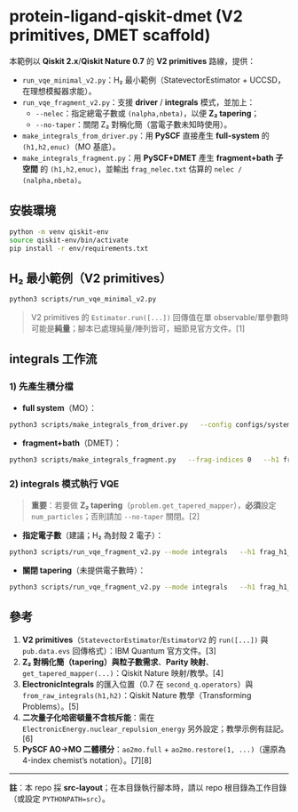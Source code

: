 
# protein-ligand-qiskit-dmet (V2 primitives, DMET scaffold)

本範例以 **Qiskit 2.x**/**Qiskit Nature 0.7** 的 **V2 primitives** 路線，提供：
- `run_vqe_minimal_v2.py`：H₂ 最小範例（StatevectorEstimator + UCCSD，在理想模擬器求能）。
- `run_vqe_fragment_v2.py`：支援 **driver** / **integrals** 模式，並加上：
  - `--nelec`：指定總電子數或 `(nalpha,nbeta)`，以便 **Z₂ tapering**；
  - `--no-taper`：關閉 Z₂ 對稱化簡（當電子數未知時使用）。
- `make_integrals_from_driver.py`：用 **PySCF** 直接產生 **full-system** 的 `(h1,h2,enuc)`（MO 基底）。
- `make_integrals_fragment.py`：用 **PySCF+DMET** 產生 **fragment+bath 子空間** 的 `(h1,h2,enuc)`，並輸出 `frag_nelec.txt` 估算的 `nelec / (nalpha,nbeta)`。

## 安裝環境
```bash
python -m venv qiskit-env
source qiskit-env/bin/activate
pip install -r env/requirements.txt
```

## H₂ 最小範例（V2 primitives）
```bash
python3 scripts/run_vqe_minimal_v2.py
```
> V2 primitives 的 `Estimator.run([...])` 回傳值在單 observable/單參數時可能是**純量**；腳本已處理純量/陣列皆可，細節見官方文件。\[1]

## integrals 工作流
### 1) 先產生積分檔
- **full system**（MO）：
```bash
python3 scripts/make_integrals_from_driver.py   --config configs/system.yaml   --h1 frag_h1_mo.npy --h2 frag_h2_mo.npy --enuc frag_enuc.npy
```
- **fragment+bath**（DMET）：
```bash
python3 scripts/make_integrals_fragment.py   --frag-indices 0   --h1 frag_h1_mo.npy --h2 frag_h2_mo.npy --enuc frag_enuc.npy   --emit-nelec frag_nelec.txt
```

### 2) integrals 模式執行 VQE
> **重要**：若要做 **Z₂ tapering**（`problem.get_tapered_mapper`），**必須**設定 `num_particles`；否則請加 `--no-taper` 關閉。\[2]

- **指定電子數**（建議；H₂ 為封殼 2 電子）：
```bash
python3 scripts/run_vqe_fragment_v2.py --mode integrals   --h1 frag_h1_mo.npy --h2 frag_h2_mo.npy --enuc frag_enuc.npy   --nelec 2 --maxiter 200 --out results/E_fragment_v2.txt
```
- **關閉 tapering**（未提供電子數時）：
```bash
python3 scripts/run_vqe_fragment_v2.py --mode integrals   --h1 frag_h1_mo.npy --h2 frag_h2_mo.npy --enuc frag_enuc.npy --nelec 2  --no-taper --maxiter 200 --out results/E_fragment_v2.txt
```

## 參考
1. **V2 primitives**（`StatevectorEstimator`/`EstimatorV2` 的 `run([...])` 與 `pub.data.evs` 回傳格式）：IBM Quantum 官方文件。\[3]
2. **Z₂ 對稱化簡（tapering）與粒子數需求**、**Parity 映射**、`get_tapered_mapper(...)`：Qiskit Nature 映射/教學。\[4]
3. **ElectronicIntegrals** 的匯入位置（0.7 在 `second_q.operators`）與 `from_raw_integrals(h1,h2)`：Qiskit Nature 教學（Transforming Problems）。\[5]
4. **二次量子化哈密頓量不含核斥能**：需在 `ElectronicEnergy.nuclear_repulsion_energy` 另外設定；教學示例有註記。\[6]
5. **PySCF AO→MO 二體積分**：`ao2mo.full` + `ao2mo.restore(1, ...)`（還原為 4-index chemist’s notation）。\[7]\[8]

---
**註**：本 repo 採 **src-layout**；在本目錄執行腳本時，請以 repo 根目錄為工作目錄（或設定 `PYTHONPATH=src`）。


